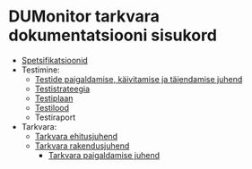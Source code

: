 DUMonitor tarkvara dokumentatsiooni sisukord
============================================

* [Spetsifikatsioonid](spetsifikatsioonid/README.md)
* Testimine:
  * [Testide paigaldamise, käivitamise ja täiendamise juhend](Testide_paigaldamine.md)
  * [Testistrateegia](Testistrateegia.md)
  * [Testiplaan](Testiplaan.md)
  * [Testilood](Testilood.md)
  * Testiraport
* Tarkvara:
  * [Tarkvara ehitusjuhend](Ehitusjuhend.md)
  * [Tarkvara rakendusjuhend](Rakendusjuhend.md)
    * [Tarkvara paigaldamise juhend](Paigaldamine.md)
